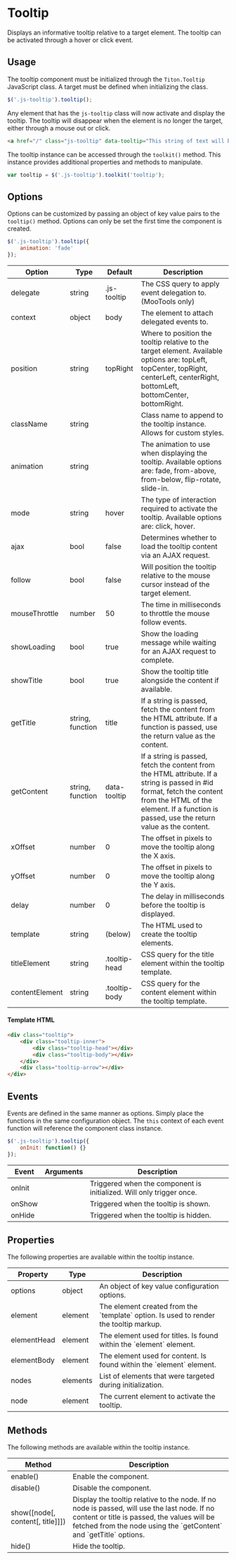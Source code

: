 # Tooltip #

Displays an informative tooltip relative to a target element. The tooltip can be activated through a hover or click event.

## Usage ##

The tooltip component must be initialized through the `Titon.Tooltip` JavaScript class.
A target must be defined when initializing the class.

```javascript
$('.js-tooltip').tooltip();
```

Any element that has the `js-tooltip` class will now activate and display the tooltip.
The tooltip will disappear when the element is no longer the target, either through a mouse out or click.

```html
<a href="/" class="js-tooltip" data-tooltip="This string of text will be displayed in the tooltip.">Help</a>
```

The tooltip instance can be accessed through the `toolkit()` method.
This instance provides additional properties and methods to manipulate.

```javascript
var tooltip = $('.js-tooltip').toolkit('tooltip');
```

## Options ##

Options can be customized by passing an object of key value pairs to the `tooltip()` method.
Options can only be set the first time the component is created.

```javascript
$('.js-tooltip').tooltip({
    animation: 'fade'
});
```

<table>
    <thead>
        <tr>
            <th>Option</th>
            <th>Type</th>
            <th>Default</th>
            <th>Description</th>
        </tr>
    </thead>
    <tbody>
        <tr>
            <td>delegate</td>
            <td>string</td>
            <td>.js-tooltip</td>
            <td>The CSS query to apply event delegation to. (MooTools only)</td>
        </tr>
        <tr>
            <td>context</td>
            <td>object</td>
            <td>body</td>
            <td>The element to attach delegated events to.</td>
        </tr>
        <tr>
            <td>position</td>
            <td>string</td>
            <td>topRight</td>
            <td>Where to position the tooltip relative to the target element. Available options are: topLeft, topCenter, topRight, centerLeft, centerRight, bottomLeft, bottomCenter, bottomRight.</td>
        </tr>
        <tr>
            <td>className</td>
            <td>string</td>
            <td></td>
            <td>Class name to append to the tooltip instance. Allows for custom styles.</td>
        </tr>
        <tr>
            <td>animation</td>
            <td>string</td>
            <td></td>
            <td>The animation to use when displaying the tooltip. Available options are: fade, from-above, from-below, flip-rotate, slide-in.</td>
        </tr>
        <tr>
            <td>mode</td>
            <td>string</td>
            <td>hover</td>
            <td>The type of interaction required to activate the tooltip. Available options are: click, hover.</td>
        </tr>
        <tr>
            <td>ajax</td>
            <td>bool</td>
            <td>false</td>
            <td>Determines whether to load the tooltip content via an AJAX request.</td>
        </tr>
        <tr>
            <td>follow</td>
            <td>bool</td>
            <td>false</td>
            <td>Will position the tooltip relative to the mouse cursor instead of the target element.</td>
        </tr>
        <tr>
            <td>mouseThrottle</td>
            <td>number</td>
            <td>50</td>
            <td>The time in milliseconds to throttle the mouse follow events.</td>
        </tr>
        <tr>
            <td>showLoading</td>
            <td>bool</td>
            <td>true</td>
            <td>Show the loading message while waiting for an AJAX request to complete.</td>
        </tr>
        <tr>
            <td>showTitle</td>
            <td>bool</td>
            <td>true</td>
            <td>Show the tooltip title alongside the content if available.</td>
        </tr>
        <tr>
            <td>getTitle</td>
            <td>string, function</td>
            <td>title</td>
            <td>
                If a string is passed, fetch the content from the HTML attribute.
                If a function is passed, use the return value as the content.
            </td>
        </tr>
        <tr>
            <td>getContent</td>
            <td>string, function</td>
            <td>data-tooltip</td>
            <td>
                If a string is passed, fetch the content from the HTML attribute.
                If a string is passed in #id format, fetch the content from the HTML of the element.
                If a function is passed, use the return value as the content.
            </td>
        </tr>
        <tr>
            <td>xOffset</td>
            <td>number</td>
            <td>0</td>
            <td>The offset in pixels to move the tooltip along the X axis.</td>
        </tr>
        <tr>
            <td>yOffset</td>
            <td>number</td>
            <td>0</td>
            <td>The offset in pixels to move the tooltip along the Y axis.</td>
        </tr>
        <tr>
            <td>delay</td>
            <td>number</td>
            <td>0</td>
            <td>The delay in milliseconds before the tooltip is displayed.</td>
        </tr>
        <tr>
            <td>template</td>
            <td>string</td>
            <td>(below)</td>
            <td>The HTML used to create the tooltip elements.</td>
        </tr>
        <tr>
            <td>titleElement</td>
            <td>string</td>
            <td>.tooltip-head</td>
            <td>CSS query for the title element within the tooltip template.</td>
        </tr>
        <tr>
            <td>contentElement</td>
            <td>string</td>
            <td>.tooltip-body</td>
            <td>CSS query for the content element within the tooltip template.</td>
        </tr>
    </tbody>
</table>

#### Template HTML ####
```html
<div class="tooltip">
    <div class="tooltip-inner">
        <div class="tooltip-head"></div>
        <div class="tooltip-body"></div>
    </div>
    <div class="tooltip-arrow"></div>
</div>
```

## Events ##

Events are defined in the same manner as options. Simply place the functions in the same configuration object.
The `this` context of each event function will reference the component class instance.

```javascript
$('.js-tooltip').tooltip({
    onInit: function() {}
});
```

<table>
    <thead>
        <tr>
            <th>Event</th>
            <th>Arguments</th>
            <th>Description</th>
        </tr>
    </thead>
    <tbody>
        <tr>
            <td>onInit</td>
            <td></td>
            <td>Triggered when the component is initialized. Will only trigger once.</td>
        </tr>
        <tr>
            <td>onShow</td>
            <td></td>
            <td>Triggered when the tooltip is shown.</td>
        </tr>
        <tr>
            <td>onHide</td>
            <td></td>
            <td>Triggered when the tooltip is hidden.</td>
        </tr>
    </tbody>
</table>

## Properties ##

The following properties are available within the tooltip instance.

<table>
    <thead>
        <tr>
            <th>Property</th>
            <th>Type</th>
            <th>Description</th>
        </tr>
    </thead>
    <tbody>
        <tr>
            <td>options</td>
            <td>object</td>
            <td>An object of key value configuration options.</td>
        </tr>
        <tr>
            <td>element</td>
            <td>element</td>
            <td>The element created from the `template` option. Is used to render the tooltip markup.</td>
        </tr>
        <tr>
            <td>elementHead</td>
            <td>element</td>
            <td>The element used for titles. Is found within the `element` element.</td>
        </tr>
        <tr>
            <td>elementBody</td>
            <td>element</td>
            <td>The element used for content. Is found within the `element` element.</td>
        </tr>
        <tr>
            <td>nodes</td>
            <td>elements</td>
            <td>List of elements that were targeted during initialization.</td>
        </tr>
        <tr>
            <td>node</td>
            <td>element</td>
            <td>The current element to activate the tooltip.</td>
        </tr>
    </tbody>
</table>

## Methods ##

The following methods are available within the tooltip instance.

<table>
    <thead>
        <tr>
            <th>Method</th>
            <th>Description</th>
        </tr>
    </thead>
    <tbody>
        <tr>
            <td>enable()</td>
            <td>Enable the component.</td>
        </tr>
        <tr>
            <td>disable()</td>
            <td>Disable the component.</td>
        </tr>
        <tr>
            <td>show([node[, content[, title]]])</td>
            <td>
                Display the tooltip relative to the node. If no node is passed, will use the last node.
                If no content or title is passed, the values will be fetched from the node using the `getContent` and `getTitle` options.
            </td>
        </tr>
        <tr>
            <td>hide()</td>
            <td>Hide the tooltip.</td>
        </tr>
    </tbody>
</table>